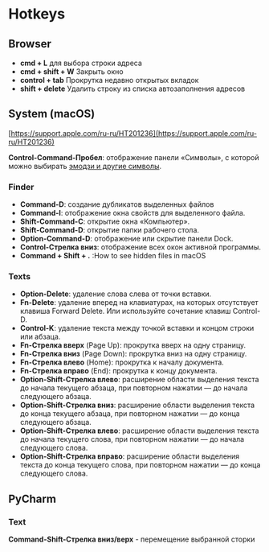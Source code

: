 # Hotkeys

## Browser

* **cmd + L** для выбора строки адреса
* **cmd + shift + W** Закрыть окно
* **control + tab** Прокрутка недавно открытых вкладок
* **shift + delete** Удалить строку из списка автозаполнения адресов

## System (macOS)

[https://support.apple.com/ru-ru/HT201236](https://support.apple.com/ru-ru/HT201236)

**Control-Command-Пробел**: отображение панели «Символы», с которой можно выбирать [эмодзи и другие символы](https://support.apple.com/ru-ru/HT201586).

### Finder

* **Command-D**: создание дубликатов выделенных файлов
* **Command-I**: отображение окна свойств для выделенного файла.
* **Shift-Command-C**: открытие окна «Компьютер».
* **Shift-Command-D**: открытие папки рабочего стола.
* **Option-Command-D**: отображение или скрытие панели Dock.
* **Control-Стрелка вниз**: отображение всех окон активной программы.
* **Command + Shift + .** :How to see hidden files in macOS

### Texts

* **Option-Delete**: удаление слова слева от точки вставки.
* **Fn-Delete**: удаление вперед на клавиатурах, на которых отсутствует клавиша Forward Delete. Или используйте сочетание клавиш Control-D.
* **Control-K**: удаление текста между точкой вставки и концом строки или абзаца.
* **Fn-Стрелка вверх** (Page Up): прокрутка вверх на одну страницу.
* **Fn-Стрелка вниз** (Page Down): прокрутка вниз на одну страницу.
* **Fn-Стрелка влево** (Home): прокрутка к началу документа.
* **Fn-Стрелка вправо** (End): прокрутка к концу документа.
* **Option-Shift-Стрелка влево**: расширение области выделения текста до начала текущего абзаца, при повторном нажатии — до начала следующего абзаца.
* **Option-Shift-Стрелка вниз**: расширение области выделения текста до конца текущего абзаца, при повторном нажатии — до конца следующего абзаца.
* **Option-Shift-Стрелка влево**: расширение области выделения текста до начала текущего слова, при повторном нажатии — до начала следующего слова.
* **Option-Shift-Стрелка вправо**: расширение области выделения текста до конца текущего слова, при повторном нажатии — до конца следующего слова.

## PyCharm

### Text

**Command-Shift-Стрелка вниз/верх** - перемещение выбранной сторки
